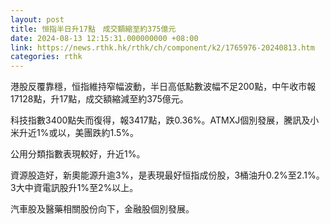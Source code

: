 ```yaml
---
layout: post
title: 恒指半日升17點　成交額縮至約375億元
date: 2024-08-13 12:15:31.000000000 +08:00
link: https://news.rthk.hk/rthk/ch/component/k2/1765976-20240813.htm
categories: rthk
---
```


港股反覆靠穩，恒指維持窄幅波動，半日高低點數波幅不足200點，中午收市報17128點，升17點，成交額縮減至約375億元。

科技指數3400點失而復得，報3417點，跌0.36%。ATMXJ個別發展，騰訊及小米升近1%或以，美團跌約1.5%。

公用分類指數表現較好，升近1%。

資源股造好，新奧能源升逾3%，是表現最好恒指成份股，3桶油升0.2%至2.1%。3大中資電訊股升1%至2%以上。

汽車股及醫藥相關股份向下，金融股個別發展。
